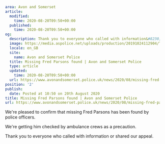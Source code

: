 ```yaml
area: Avon and Somerset
article:
  modified:
    time: 2020-08-20T09:50+00:00
  published:
    time: 2020-08-20T09:50+00:00
og:
  description: Thank you to everyone who called with information&#8230;
  image: https://media.aspolice.net/uploads/production/20191024112904/Thank-you-Twitter-e1537865157636.jpg
  locale: en_GB
  site:
    name: Avon and Somerset Police
  title: Missing Fred Parsons found | Avon and Somerset Police
  type: article
  updated:
    time: 2020-08-20T09:50+00:00
  url: https://www.avonandsomerset.police.uk/news/2020/08/missing-fred-parsons-found/
position: '2'
publish:
  date: Posted at 10:50 on 20th August 2020
title: Missing Fred Parsons found | Avon and Somerset Police
url: https://www.avonandsomerset.police.uk/news/2020/08/missing-fred-parsons-found/
```

We're pleased to confirm that missing Fred Parsons has been found by police officers.

We're getting him checked by ambulance crews as a precaution.

Thank you to everyone who called with information or shared our appeal.

